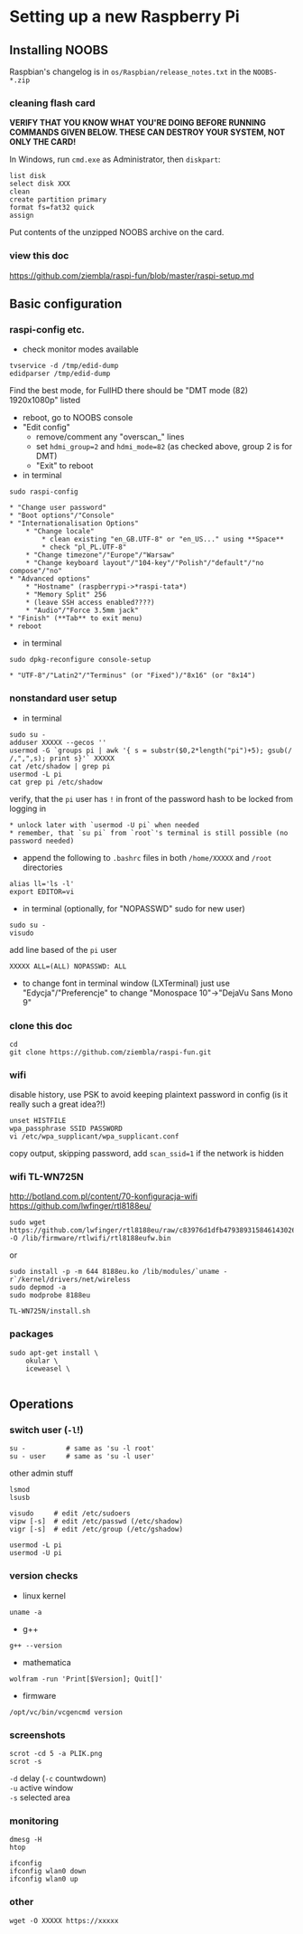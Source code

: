 ﻿
# Setting up a new Raspberry Pi #

## Installing NOOBS

Raspbian's changelog is in `os/Raspbian/release_notes.txt` in the `NOOBS-*.zip`

### cleaning flash card

**VERIFY THAT YOU KNOW WHAT YOU'RE DOING BEFORE RUNNING COMMANDS GIVEN BELOW. THESE CAN DESTROY YOUR SYSTEM, NOT ONLY THE CARD!**

In Windows, run `cmd.exe` as Administrator, then `diskpart`: 

```
list disk
select disk XXX
clean
create partition primary
format fs=fat32 quick
assign
```

Put contents of the unzipped NOOBS archive on the card.

### view this doc

<https://github.com/ziembla/raspi-fun/blob/master/raspi-setup.md>

## Basic configuration

### raspi-config etc.

* check monitor modes available
~~~
tvservice -d /tmp/edid-dump
edidparser /tmp/edid-dump
~~~
Find the best mode, for FullHD there should be "DMT mode (82) 1920x1080p" listed
* reboot, go to NOOBS console
* "Edit config"
    * remove/comment any "overscan_" lines
    * set `hdmi_group=2` and `hdmi_mode=82` (as checked above, group 2 is for DMT)
    * "Exit" to reboot
* in terminal
~~~
sudo raspi-config
~~~
    * "Change user password"
    * "Boot options"/"Console"
    * "Internationalisation Options"
        * "Change locale"
            * clean existing "en_GB.UTF-8" or "en_US..." using **Space**
            * check "pl_PL.UTF-8"
        * "Change timezone"/"Europe"/"Warsaw"
        * "Change keyboard layout"/"104-key"/"Polish"/"default"/"no compose"/"no"
    * "Advanced options"
        * "Hostname" (raspberrypi->*raspi-tata*)
        * "Memory Split" 256
        * (leave SSH access enabled????)
        * "Audio"/"Force 3.5mm jack"
    * "Finish" (**Tab** to exit menu)
    * reboot
* in terminal
~~~
sudo dpkg-reconfigure console-setup
~~~
    * "UTF-8"/"Latin2"/"Terminus" (or "Fixed")/"8x16" (or "8x14")

### nonstandard user setup

* in terminal
~~~
sudo su -
adduser XXXXX --gecos ''
usermod -G `groups pi | awk '{ s = substr($0,2*length("pi")+5); gsub(/ /,",",s); print s}'` XXXXX
cat /etc/shadow | grep pi
usermod -L pi
cat grep pi /etc/shadow 
~~~
verify, that the `pi` user has `!` in front of the password hash to be locked from logging in  

    * unlock later with `usermod -U pi` when needed
    * remember, that `su pi` from `root`'s terminal is still possible (no password needed)

* append the following to `.bashrc` files in both `/home/XXXXX` and `/root` directories 
~~~
alias ll='ls -l'
export EDITOR=vi
~~~
* in terminal (optionally, for "NOPASSWD" sudo for new user)
~~~
sudo su -
visudo
~~~
add line based of the `pi` user
~~~
XXXXX ALL=(ALL) NOPASSWD: ALL
~~~

* to change font in terminal window (LXTerminal) just use "Edycja"/"Preferencje" to change "Monospace 10"->"DejaVu Sans Mono 9"


### clone this doc

```
cd
git clone https://github.com/ziembla/raspi-fun.git
```


### wifi

disable history, use PSK to avoid keeping plaintext password in config (is it really such a great idea?!)
~~~
unset HISTFILE
wpa_passphrase SSID PASSWORD
vi /etc/wpa_supplicant/wpa_supplicant.conf
~~~

copy output, skipping password, add `scan_ssid=1` if the network is hidden

### wifi TL-WN725N

<http://botland.com.pl/content/70-konfiguracja-wifi>
<https://github.com/lwfinger/rtl8188eu/>

```
sudo wget https://github.com/lwfinger/rtl8188eu/raw/c83976d1dfb4793893158461430261562b3a5bf0/rtl8188eufw.bin -O /lib/firmware/rtlwifi/rtl8188eufw.bin
```
or
```
sudo install -p -m 644 8188eu.ko /lib/modules/`uname -r`/kernel/drivers/net/wireless 
sudo depmod -a
sudo modprobe 8188eu
```

`TL-WN725N/install.sh`

### packages

```
sudo apt-get install \
    okular \
    iceweasel \
 
```

## Operations

### switch user (`-l`!)
~~~
su -          # same as 'su -l root'
su - user     # same as 'su -l user'
~~~

other admin stuff
```
lsmod
lsusb

visudo     # edit /etc/sudoers
vipw [-s]  # edit /etc/passwd (/etc/shadow)
vigr [-s]  # edit /etc/group (/etc/gshadow)

usermod -L pi
usermod -U pi
```

### version checks

* linux kernel
~~~
uname -a
~~~
* g++
~~~
g++ --version
~~~
* mathematica
~~~
wolfram -run 'Print[$Version]; Quit[]'
~~~
* firmware
~~~
/opt/vc/bin/vcgencmd version
~~~

### screenshots
~~~
scrot -cd 5 -a PLIK.png
scrot -s
~~~
`-d` delay (`-c` countwdown)  
`-u` active window  
`-s` selected area

### monitoring
~~~
dmesg -H
htop
~~~

~~~
ifconfig
ifconfig wlan0 down
ifconfig wlan0 up
~~~

### other
```
wget -O XXXXX https://xxxxx
```
